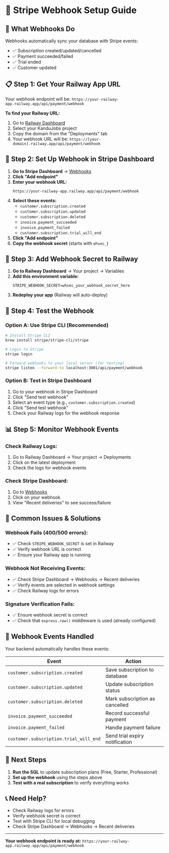 # 🔗 Stripe Webhook Setup Guide

## 🎯 **What Webhooks Do**

Webhooks automatically sync your database with Stripe events:
- ✅ Subscription created/updated/cancelled
- ✅ Payment succeeded/failed
- ✅ Trial ended
- ✅ Customer updated

## 📋 **Step 1: Get Your Railway App URL**

Your webhook endpoint will be: `https://your-railway-app.railway.app/api/payment/webhook`

**To find your Railway URL:**
1. Go to [Railway Dashboard](https://railway.app/dashboard)
2. Select your KanduJobs project
3. Copy the domain from the "Deployments" tab
4. Your webhook URL will be: `https://[your-domain].railway.app/api/payment/webhook`

## 🔧 **Step 2: Set Up Webhook in Stripe Dashboard**

1. **Go to Stripe Dashboard** → [Webhooks](https://dashboard.stripe.com/webhooks)
2. **Click "Add endpoint"**
3. **Enter your webhook URL:**
   ```
   https://your-railway-app.railway.app/api/payment/webhook
   ```
4. **Select these events:**
   - `customer.subscription.created`
   - `customer.subscription.updated`
   - `customer.subscription.deleted`
   - `invoice.payment_succeeded`
   - `invoice.payment_failed`
   - `customer.subscription.trial_will_end`
5. **Click "Add endpoint"**
6. **Copy the webhook secret** (starts with `whsec_`)

## 🔐 **Step 3: Add Webhook Secret to Railway**

1. **Go to Railway Dashboard** → Your project → Variables
2. **Add this environment variable:**
   ```
   STRIPE_WEBHOOK_SECRET=whsec_your_webhook_secret_here
   ```
3. **Redeploy your app** (Railway will auto-deploy)

## 🧪 **Step 4: Test the Webhook**

### **Option A: Use Stripe CLI (Recommended)**
```bash
# Install Stripe CLI
brew install stripe/stripe-cli/stripe

# Login to Stripe
stripe login

# Forward webhooks to your local server (for testing)
stripe listen --forward-to localhost:3001/api/payment/webhook
```

### **Option B: Test in Stripe Dashboard**
1. Go to your webhook in Stripe Dashboard
2. Click "Send test webhook"
3. Select an event type (e.g., `customer.subscription.created`)
4. Click "Send test webhook"
5. Check your Railway logs for the webhook response

## 📊 **Step 5: Monitor Webhook Events**

### **Check Railway Logs:**
1. Go to Railway Dashboard → Your project → Deployments
2. Click on the latest deployment
3. Check the logs for webhook events

### **Check Stripe Dashboard:**
1. Go to [Webhooks](https://dashboard.stripe.com/webhooks)
2. Click on your webhook
3. View "Recent deliveries" to see success/failure

## 🚨 **Common Issues & Solutions**

### **Webhook Fails (400/500 errors):**
- ✅ Check `STRIPE_WEBHOOK_SECRET` is set in Railway
- ✅ Verify webhook URL is correct
- ✅ Ensure your Railway app is running

### **Webhook Not Receiving Events:**
- ✅ Check Stripe Dashboard → Webhooks → Recent deliveries
- ✅ Verify events are selected in webhook settings
- ✅ Check Railway logs for errors

### **Signature Verification Fails:**
- ✅ Ensure webhook secret is correct
- ✅ Check that `express.raw()` middleware is used (already configured)

## 🎯 **Webhook Events Handled**

Your backend automatically handles these events:

| Event | Action |
|-------|--------|
| `customer.subscription.created` | Save subscription to database |
| `customer.subscription.updated` | Update subscription status |
| `customer.subscription.deleted` | Mark subscription as cancelled |
| `invoice.payment_succeeded` | Record successful payment |
| `invoice.payment_failed` | Handle payment failure |
| `customer.subscription.trial_will_end` | Send trial expiry notification |

## 🔄 **Next Steps**

1. **Run the SQL** to update subscription plans (Free, Starter, Professional)
2. **Set up the webhook** using the steps above
3. **Test with a real subscription** to verify everything works

## 📞 **Need Help?**

- Check Railway logs for errors
- Verify webhook secret is correct
- Test with Stripe CLI for local debugging
- Check Stripe Dashboard → Webhooks → Recent deliveries

---

**Your webhook endpoint is ready at:** `https://your-railway-app.railway.app/api/payment/webhook`
